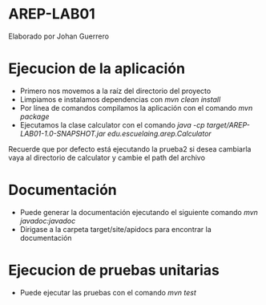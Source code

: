# AREP-LAB01
Elaborado por Johan Guerrero

# Ejecucion de la aplicación

- 	Primero nos movemos a la raíz del directorio del proyecto
- 	Limpiamos e instalamos dependencias con *mvn clean install*
- 	Por línea de comandos compilamos la aplicación con el comando *mvn package*
- 	Ejecutamos la clase calculator con el comando *java -cp target/AREP-LAB01-1.0-SNAPSHOT.jar edu.escuelaing.arep.Calculator*

Recuerde que por defecto está ejecutando la prueba2 si desea cambiarla vaya al directorio de calculator y cambie el path del archivo

# Documentación

-	Puede generar la documentación ejecutando el siguiente comando *mvn javadoc:javadoc*
-	Dirigase a la carpeta target/site/apidocs para encontrar la documentación

# Ejecucion de pruebas unitarias

-	Puede ejecutar las pruebas con el comando *mvn test*

